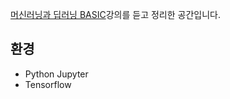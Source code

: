 [머신러닝과 딥러닝 BASIC](http://www.edwith.org/others26/)강의를 듣고 정리한 공간입니다.


## 환경
- Python Jupyter
- Tensorflow
